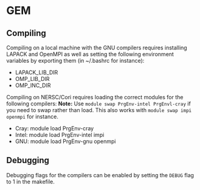 # GEM

## Compiling
Compiling on a local machine with the GNU compilers requires installing LAPACK and OpenMPI as well as setting the following environment variables by exporting them (in ~/.bashrc for instance):
* LAPACK_LIB_DIR
* OMP_LIB_DIR
* OMP_INC_DIR

Compiling on NERSC/Cori requires loading the correct modules for the following compilers:
**Note:** Use `module swap PrgEnv-intel PrgEnvl-cray` if you need to swap rather than load. This also works with `module swap impi openmpi` for instance.
* Cray:  module load PrgEnv-cray
* Intel: module load PrgEnv-intel impi
* GNU:   module load PrgEnv-gnu openmpi

## Debugging
Debugging flags for the compilers can be enabled by setting the `DEBUG` flag to 1 in the makefile.

